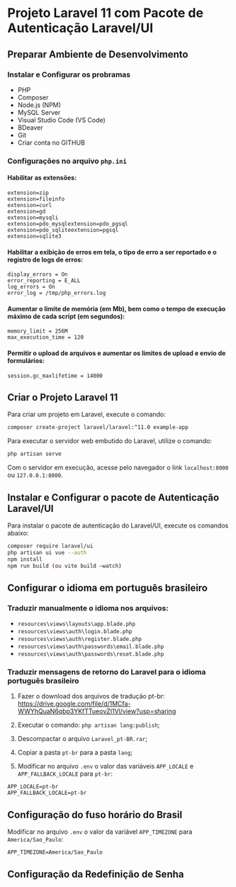 # Projeto Laravel 11 com Pacote de Autenticação Laravel/UI

## Preparar Ambiente de Desenvolvimento

### Instalar e Configurar os probramas

- PHP
- Composer
- Node.js (NPM)
- MySQL Server
- Visual Studio Code (VS Code)
- BDeaver
- Git
- Criar conta no GITHUB

### Configurações no arquivo `php.ini`

#### Habilitar as extensões:

```
extension=zip
extension=fileinfo
extension=curl
extension=gd
extension=mysqli
extension=pdo_mysqlextension=pdo_pgsql
extension=pdo_sqliteextension=pgsql
extension=sqlite3
```

#### Habilitar a exibição de erros em tela, o tipo de erro a ser reportado e o registro de logs de erros:

```
display_errors = On
error_reporting = E_ALL
log_errors = On
error_log = /tmp/php_errors.log
```

#### Aumentar o limite de memória (em Mb), bem como o tempo de execução máximo de cada script (em segundos):

```
memory_limit = 256M
max_execution_time = 120
```

#### Permitir o upload de arquivos e aumentar os limites de upload e envio de formulários:

```
session.gc_maxlifetime = 14000
```

## Criar o Projeto Laravel 11

Para criar um projeto em Laravel, execute o comando:

```bash
composer create-project laravel/laravel:^11.0 example-app
```

Para executar o servidor web embutido do Laravel, utilize o comando:

```bash
php artisan serve
```

Com o servidor em execução, acesse pelo navegador o link  `localhost:8000` ou `127.0.0.1:8000`.

## Instalar e Configurar o pacote de Autenticação Laravel/UI

Para instalar o pacote de autenticação do Laravel/UI, execute os comandos abaixo:

```bash
composer require laravel/ui
php artisan ui vue --auth
npm install
npm run build (ou vite build –watch)
```

## Configurar o idioma em português brasileiro

### Traduzir manualmente o idioma nos arquivos:

- `resources\views\layouts\app.blade.php`
- `resources\views\auth\login.blade.php`
- `resources\views\auth\register.blade.php`
- `resources\views\auth\passwords\email.blade.php`
- `resources\views\auth\passwords\reset.blade.php`

### Traduzir mensagens de retorno do Laravel para o idioma português brasileiro

1. Fazer o download dos arquivos de tradução pt-br:
https://drive.google.com/file/d/1MCfa-WWYhQuaN6qbp3YKfTTueovZI1Vl/view?usp=sharing

2. Executar o comando: `php artisan lang:publish`;

3. Descompactar o arquivo `Laravel_pt-BR.rar`;

4. Copiar a pasta `pt-br` para a pasta `lang`;

5. Modificar no arquivo `.env` o valor das variáveis `APP_LOCALE` e `APP_FALLBACK_LOCALE` para `pt-br`: 

```
APP_LOCALE=pt-br
APP_FALLBACK_LOCALE=pt-br
```

##  Configuração do fuso horário do Brasil

Modificar no arquivo `.env` o valor da variável `APP_TIMEZONE` para `America/Sao_Paulo`: 

```
APP_TIMEZONE=America/Sao_Paulo
```

## Configuração da Redefinição de Senha